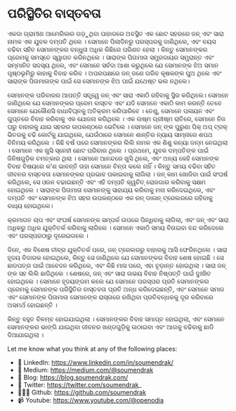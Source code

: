 # ପରିସ୍ଥିତିର ବାସ୍ତବତା

ଏକଦା ଗ୍ରାମୀଣ ଆମେରିକାର ଗଡ଼ୁଥିବା ପାହାଡରେ ଅବସ୍ଥିତ ଏକ ଛୋଟ ସହରରେ ଜନ୍ ଏବଂ ସାରା ନାମକ ଏକ ଯୁବକ ଦମ୍ପତି ଥିଲେ । ସେମାନେ ପିଲାଦିନରୁ ପରସ୍ପରକୁ ଜାଣିଥିଲେ, ଏବଂ ବୟସ ବଢିବା ସହିତ ସେମାନଙ୍କର ବନ୍ଧୁତା ଅଧିକ କିଛିରେ ପରିଣତ ହେଲା ।
କିନ୍ତୁ ସେମାନଙ୍କର ପ୍ରେମକୁ ସମସ୍ତେ ସ୍ୱାଗତ କରିନଥିଲେ । ସାରାଙ୍କ ପିତାମାତା ସମ୍ପ୍ରଦାୟର ସମ୍ଭ୍ରାନ୍ତ ଏବଂ ସମ୍ମାନିତ ସଦସ୍ୟ ଥିଲେ, ଏବଂ ସେମାନେ ସର୍ବଦା ଆଶା କରୁଥିଲେ ଯେ ସେମାନଙ୍କ ଝିଅ ସମାନ ପୃଷ୍ଠଭୂମିରୁ କାହାକୁ ବିବାହ କରିବ । ଅପରପକ୍ଷରେ ଜନ୍ ଜଣେ ଗରିବ କୃଷକଙ୍କ ପୁଅ ଥିଲେ ଏବଂ ସାରାଙ୍କ ପିତାମାତାଙ୍କ ପାଇଁ ସେ ସେମାନଙ୍କ ଝିଅ ପାଇଁ ଯଥେଷ୍ଟ ଭଲ ନଥିଲେ।

ସେମାନଙ୍କ ପରିବାରର ଆପତ୍ତି ସତ୍ତ୍ୱେ ଜନ୍ ଏବଂ ସାରା ଏକାଠି ରହିବାକୁ ସ୍ଥିର କରିଥିଲେ। ସେମାନେ ଜାଣିଥିଲେ ଯେ ସେମାନଙ୍କର ପ୍ରେମ ବାସ୍ତବ ଏବଂ ଯଦି ସେମାନେ ଏକାଠି କାମ କରନ୍ତି ତେବେ ସେମାନେ ଯେକୌଣସି ବାଧାବିଘ୍ନକୁ ଅତିକ୍ରମ କରିପାରିବେ । ତେଣୁ, ସେମାନେ ପଳାୟନ ଏବଂ ଗୁପ୍ତରେ ବିବାହ କରିବାକୁ ଏକ ଯୋଜନା କରିଥିଲେ ।
ଏକ ଉଷ୍ମ ଗ୍ରୀଷ୍ମ ରାତିରେ, ସେମାନେ ନିଜ ଘରୁ ବାହାରକୁ ଯାଇ ସହରର ଉପକଣ୍ଠରେ ଭେଟିଲେ । ସେମାନେ ଜନ୍ ଙ୍କ ପୁରୁଣା ପିକ୍ ଅପ୍ ଟ୍ରକ୍ ଭିତରକୁ ଚଢି କୋର୍ଟକୁ ଯାଇଥିଲେ, ଯେଉଁଠାରେ ସେମାନେ ଶାନ୍ତିର ନ୍ୟାୟ ସାମ୍ନାରେ ଶପଥ ବିନିମୟ କରିଥିଲେ । 
କିଛି ବର୍ଷ ପରେ ସେମାନଙ୍କର ଲିଲି ନାମକ ଏକ ଶିଶୁ କନ୍ୟା ଜନ୍ମ ନେଇଥିଲା । ସେମାନେ ଏକ ଖୁସି ସ୍ନେହୀ ଛୋଟ ପରିବାର ଥିଲେ ।
ପ୍ରଥମେ, ଯୁବକ ଦମ୍ପତିଙ୍କ ପାଇଁ ଜିନିଷଗୁଡ଼ିକ ଚମତ୍କାର ଥିଲା । ସେମାନେ ଆନନ୍ଦରେ ଖୁସି ଥିଲେ, ଏବଂ ଅନ୍ୟ କେହି ସେମାନଙ୍କ ବିବାହ ବିଷୟରେ କ'ଣ ଭାବନ୍ତି ତାହା ସେମାନେ ଚିନ୍ତା କଲେ ନାହିଁ । କିନ୍ତୁ ସମୟ ବଢିବା ସହିତ ଜୀବନର ବାସ୍ତବତା ସେମାନଙ୍କର ପ୍ରଭାବ ପକାଇବାକୁ ଲାଗିଲା ।
ଜନ୍ କାମ ଖୋଜିବା ପାଇଁ ସଂଘର୍ଷ କରିଥିଲେ, ସେ ଓଜନ ବଢାଇଛନ୍ତି ଏବଂ ଏହି ଦମ୍ପତି କ୍ୱଚିତ୍ ରୋଜଗାର କରିବାକୁ ସକ୍ଷମ ହୋଇଥିଲେ । ସାରାଙ୍କ ପିତାମାତା ସେମାନଙ୍କୁ ସାହାଯ୍ୟ କରିବାକୁ ମନା କରିଦେଇଥିଲେ, ଏବଂ ଦମ୍ପତି ଏବଂ ସେମାନଙ୍କ ଝିଅ ସହର ଉପକଣ୍ଠରେ ଏକ ରନ୍ ଡାଉନ୍ ଟ୍ରେଲରରେ ରହିବାକୁ ବାଧ୍ୟ ହୋଇଥିଲେ।

କ୍ରମାଗତ ଚାପ ଏବଂ ସଂଘର୍ଷ ସେମାନଙ୍କ ସମ୍ପର୍କ ଉପରେ ପିନ୍ଧିବାକୁ ଲାଗିଲା, ଏବଂ ଜନ୍ ଏବଂ ସାରା ଅଧିକରୁ ଅଧିକ ଯୁକ୍ତିତର୍କ  କରିବାକୁ ଲାଗିଲେ । ସେମାନେ ଏକାଠି ସମୟ ବିତାଇବା ବନ୍ଦ କରିଦେଲେ ଏବଂ ପରସ୍ପରଠାରୁ ଦୂରେଇଗଲେ ।

ଦିନେ, ଏକ ବିଶେଷ ତୀବ୍ର ଯୁକ୍ତିତର୍କ ପରେ, ଜନ୍ ଟ୍ରେଲରରୁ ବାହାରକୁ ଆସି ଫେରିନଥିଲେ । ସାରା ହୃଦୟ ବିଦାରକ ହୋଇଥିଲେ, କିନ୍ତୁ ସେ ଜାଣିଥିଲେ ଯେ ସେମାନଙ୍କର ବିବାହ ଶେଷ ହୋଇଛି । ସେ ଛାଡପତ୍ର ପାଇଁ ଆବେଦନ କରିଥିଲେ, ଏବଂ କିଛି ମାସ ପରେ, ଏହା ଚୂଡ଼ାନ୍ତ ହୋଇଥିଲା । ସାରା ଜନ୍ ଙ୍କ ସହ ଲିଲି ଛାଡିଥିଲେ ।
ଶେଷରେ, ଜନ୍ ଏବଂ ସାରା ଉଭୟ ବିବାହ ନିଷ୍ପତ୍ତି ପାଇଁ ଦୁଃଖିତ ହୋଇଥିଲେ । ସେମାନେ ହୃଦୟଙ୍ଗମ କଲେ ଯେ ସେମାନେ ପରସ୍ପର ପ୍ରତି ସେମାନଙ୍କର ପ୍ରେମକୁ ସେମାନଙ୍କ ପରିସ୍ଥିତିର ବାସ୍ତବତା ପ୍ରତି ଅନ୍ଧ କରିଦେଇଛନ୍ତି, ଏବଂ ସେମାନେ ସମାଜ ଏବଂ ସେମାନଙ୍କ ପିତାମାତା ସେମାନଙ୍କ ରାସ୍ତାରେ ରଖିଥିବା ପ୍ରତିବନ୍ଧକକୁ ଦୂର କରିବାରେ ଅସମର୍ଥ ହୋଇଛନ୍ତି ।

କିନ୍ତୁ ବହୁତ ବିଳମ୍ବ ହୋଇଯାଇଥିଲା । ସେମାନଙ୍କର ବିବାହ ସମାପ୍ତ ହୋଇଥିଲା, ଏବଂ ସେମାନେ ସେମାନଙ୍କର ଭାଙ୍ଗି ଯାଇଥିବା ଜୀବନର ଖଣ୍ଡଗୁଡ଼ିକୁ ଉଠାଇବା ଏବଂ ଆଗକୁ ବଢିବାକୁ ଛାଡି ଦିଆଯାଇଥିଲା ।

Let me know what you think at any of the following places:

- 🔗 LinkedIn: https://www.linkedin.com/in/soumendrak/
- 📝 Medium: https://medium.com/@soumendrak
- 📖 Blog: https://blog.soumendrak.com/
- 🐥 Twitter: https://twitter.com/soumendrak_
- 🧑🏻‍💻 Github: https://github.com/soumendrak
- 📹 Youtube: https://www.youtube.com/@openodia